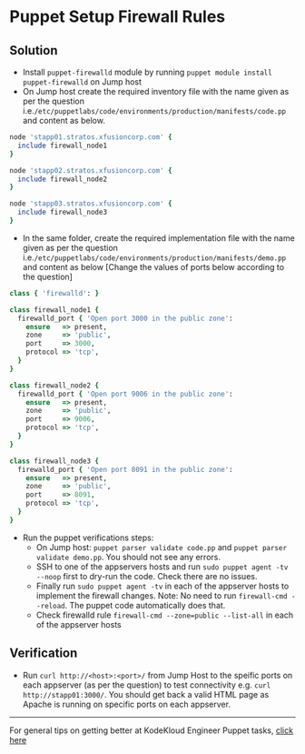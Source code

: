 # Puppet Setup Firewall Rules
## Solution
* Install `puppet-firewalld` module by running `puppet module install puppet-firewalld` on Jump host
* On Jump host create the required inventory file with the name given as per the question i.e.`/etc/puppetlabs/code/environments/production/manifests/code.pp` and content as below.
```ruby
node 'stapp01.stratos.xfusioncorp.com' {
  include firewall_node1
}

node 'stapp02.stratos.xfusioncorp.com' {
  include firewall_node2
}

node 'stapp03.stratos.xfusioncorp.com' {
  include firewall_node3
}
```
* In the same folder, create the required implementation file with the name given as per the question i.e.`/etc/puppetlabs/code/environments/production/manifests/demo.pp` and content as below [Change the values of ports below according to the question]
```ruby
class { 'firewalld': }

class firewall_node1 {
  firewalld_port { 'Open port 3000 in the public zone':
    ensure   => present,
    zone     => 'public',
    port     => 3000,
    protocol => 'tcp',
  }
}

class firewall_node2 {
  firewalld_port { 'Open port 9006 in the public zone':
    ensure   => present,
    zone     => 'public',
    port     => 9006,
    protocol => 'tcp',
  }
}

class firewall_node3 {
  firewalld_port { 'Open port 8091 in the public zone':
    ensure   => present,
    zone     => 'public',
    port     => 8091,
    protocol => 'tcp',
  }
}
```
* Run the puppet verifications steps:
  * On Jump host: `puppet parser validate code.pp` and `puppet parser validate demo.pp`. You should not see any errors.
  * SSH to one of the appservers hosts and run `sudo puppet agent -tv --noop` first to dry-run the code. Check there are no issues.
  * Finally run `sudo puppet agent -tv` in each of the appserver hosts to implement the firewall changes. Note: No need to run `firewall-cmd --reload`. The puppet code automatically does that.
  * Check firewalld rule `firewall-cmd --zone=public --list-all` in each of the appserver hosts

## Verification
* Run `curl http://<host>:<port>/` from Jump Host to the speific ports on each appserver (as per the question) to test connectivity e.g. `curl http://stapp01:3000/`. You should get back a valid HTML page as Apache is running on specific ports on each appserver.

---
For general tips on getting better at KodeKloud Engineer Puppet tasks, [click here](./README.md)

